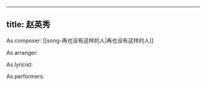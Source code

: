
---
title: 赵英秀
---
As composer: [[song-再也没有这样的人|再也没有这样的人]]

As arranger: 

As lyricist: 

As performers: 
